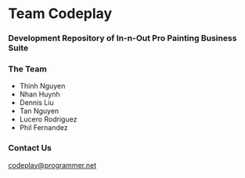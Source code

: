 # Team Codeplay
### Development Repository of In-n-Out Pro Painting Business Suite


### The Team
* Thinh Nguyen
* Nhan Huynh
* Dennis Liu
* Tan Nguyen
* Lucero Rodriguez
* Phil Fernandez


### Contact Us
[codeplay@programmer.net](mailto:codeplay@programmer.net)
